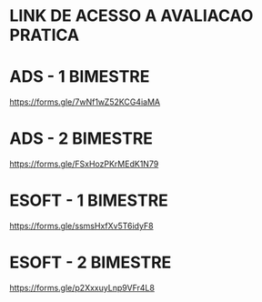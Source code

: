 # LINK DE ACESSO A AVALIACAO PRATICA

# ADS - 1 BIMESTRE

https://forms.gle/7wNf1wZ52KCG4iaMA

# ADS - 2 BIMESTRE

https://forms.gle/FSxHozPKrMEdK1N79

# ESOFT - 1 BIMESTRE

https://forms.gle/ssmsHxfXv5T6idyF8

# ESOFT - 2 BIMESTRE

https://forms.gle/p2XxxuyLnp9VFr4L8